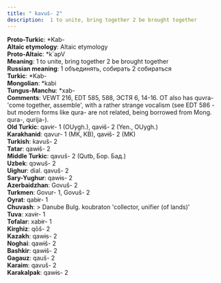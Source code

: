 ```yaml
---
title: " kavuš- 2"
description:  1 to unite, bring together 2 be brought together
---
```


<strong>Proto-Turkic</strong>:  *Kab-<br>
<strong>Altaic etymology</strong>:  Altaic etymology<br>
<strong> Proto-Altaic</strong>:  *k`apV<br>
<strong>Meaning</strong>:  1 to unite, bring together 2 be brought together<br>
<strong>Russian meaning</strong>:  1 объединять, собирать 2 собираться<br>
<strong>Turkic</strong>:  *Kab-<br>
<strong>Mongolian</strong>:  *kabi<br>
<strong>Tungus-Manchu</strong>:  *xab-<br>
<strong>Comments</strong>:  VEWT 216, EDT 585, 588, ЭСТЯ 6, 14-16. OT also has quvra- 'come together, assemble', with a rather strange vocalism (see EDT 586 - but modern forms like qura- are not related, being borrowed from Mong. qura-, qurija-).<br>
<strong>Old Turkic</strong>:  qavɨr- 1 (OUygh.), qavɨš- 2 (Yen., OUygh.)<br>
<strong>Karakhanid</strong>:  qavur- 1 (MK, KB), qavɨš- 2 (MK)<br>
<strong>Turkish</strong>:  kavuš- 2<br>
<strong>Tatar</strong>:  qawɨš- 2<br>
<strong>Middle Turkic</strong>:  qavuš- 2 (Qutb, Бор. Бад.)<br>
<strong>Uzbek</strong>:  qɔwuš- 2<br>
<strong>Uighur</strong>:  dial. qavuš- 2<br>
<strong>Sary-Yughur</strong>:  qawɨs- 2<br>
<strong>Azerbaidzhan</strong>:  Govuš- 2<br>
<strong>Turkmen</strong>:  Govur- 1, Govuš- 2<br>
<strong>Oyrat</strong>:  qabɨr- 1<br>
<strong>Chuvash</strong>:  > Danube Bulg. koubraton 'collector, unifier (of lands)'<br>
<strong>Tuva</strong>:  xavɨr- 1<br>
<strong>Tofalar</strong>:  xabɨr- 1<br>
<strong>Kirghiz</strong>:  qōš- 2<br>
<strong>Kazakh</strong>:  qawɨs- 2<br>
<strong>Noghai</strong>:  qawɨš- 2<br>
<strong>Bashkir</strong>:  qawɨš- 2<br>
<strong>Gagauz</strong>:  qauš- 2<br>
<strong>Karaim</strong>:  qavuš- 2<br>
<strong>Karakalpak</strong>:  qawɨs- 2<br>


